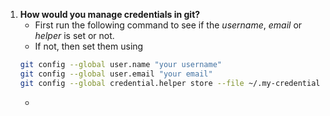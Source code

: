 1. **How would you manage credentials in git?**
	- First run the following command to see if the *username*, *email* or *helper* is set or not.
	- If not, then set them using
	```bash
	git config --global user.name "your username" 
	git config --global user.email "your email"
	git config --global credential.helper store --file ~/.my-credentials
	```
	- 
